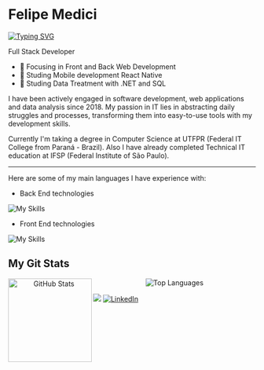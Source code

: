 <h1 align="left" id="macropower-title">Felipe Medici</h1>

<a href="https://git.io/typing-svg"><img src="https://readme-typing-svg.herokuapp.com?font=Roboto&size=18&pause=1000&color=C3C6C8&width=450&height=47&lines={+analyse+them+code+.+.+.++}" alt="Typing SVG" /></a>

Full Stack Developer

- 🔖 Focusing in Front and Back Web Development 
- 📓 Studing Mobile development React Native
- 📓 Studing Data Treatment with .NET and SQL

I have been actively engaged in software development, web applications and data analysis since 2018. My passion in IT lies in abstracting daily struggles and processes, transforming them into easy-to-use tools with my development skills.

Currently I'm taking a degree in Computer Science at UTFPR (Federal IT College from Paraná - Brazil).
Also I have already completed Technical IT education at IFSP (Federal Institute of São Paulo).

-------------------------------------------------------------------------------------------------------------------------------------------------------------------------

Here are some of my main languages I have experience with:

- Back End technologies

![My Skills](https://skillicons.dev/icons?i=cs,dotnet,nodejs,java,mysql,mongodb)

- Front End technologies

![My Skills](https://skillicons.dev/icons?i=vue,react,js)

<div> 
<h2  id="macropower-tech">My Git Stats</h2>
    
</div> <div align="center">
  <img height="170" align="left" src="https://github-readme-stats.vercel.app/api?username=femedici&show_icons=true&theme=dark&include_all_commits=true&count_private=true" alt="GitHub Stats" />
  <img src="https://github-readme-stats.vercel.app/api/top-langs/?username=femedici&layout=compact&theme=dark" alt="Top Languages" />
</div>

![](https://komarev.com/ghpvc/?username=femedici&color=lightgray)
<a href="https://www.linkedin.com/in/femedici/" target="_blank"><img src="https://img.shields.io/badge/LinkedIn-%230077B5.svg?&style=flat-square&logo=linkedin&logoColor=white" alt="LinkedIn"></a>
